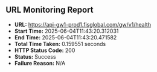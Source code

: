 ## URL Monitoring Report

- **URL:** https://api-gw1-prod1.fisglobal.com/gw/v1/health
- **Start Time:** 2025-06-04T11:43:20.312031
- **End Time:** 2025-06-04T11:43:20.471582
- **Total Time Taken:** 0.159551 seconds
- **HTTP Status Code:** 200
- **Status:** Success
- **Failure Reason:** N/A
